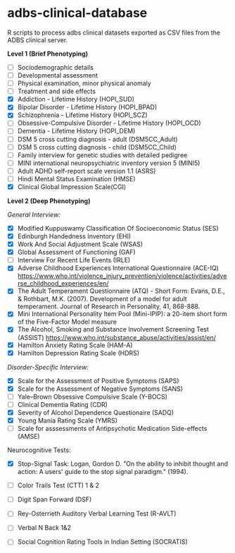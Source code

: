 # adbs-clinical-database

R scripts to process adbs clinical datasets exported as CSV files from the ADBS clinical server.

**Level 1 (Brief Phenotyping)**
- [ ] Sociodemographic details
- [ ] Developmental assessment
- [ ] Physical examination, minor physical anomaly
- [ ] Treatment and side effects
- [x] Addiction - Lifetime History (HOPI_SUD)
- [x] Bipolar Disorder - Lifetime History (HOPI_BPAD)
- [x] Schizophrenia - Lifetime History (HOPI_SCZ)
- [ ] Obsessive-Compulsive Disorder - Lifetime History (HOPI_OCD)
- [ ] Dementia - Lifetime History (HOPI_DEM)
- [ ] DSM 5 cross cutting diagnosis - adult (DSM5CC_Adult)
- [ ] DSM 5 cross cutting diagnosis - child (DSM5CC_Child)
- [ ] Family interview for genetic studies with detailed pedigree
- [ ] MINI international neuropsychiatric inventory version 5 (MINI5)
- [ ] Adult ADHD self-report scale version 1.1 (ASRS)
- [ ] Hindi Mental Status Examination (HMSE)
- [x] Clinical Global Impression Scale(CGI)

**Level 2 (Deep Phenotyping)**

_General Interview:_
- [x] Modified Kuppuswamy Classification Of Socioeconomic Status (SES)
- [x] Edinburgh Handedness Inventory (EHI)
- [x] Work And Social Adjustment Scale (WSAS)
- [x] Global Assessment of Functioning (GAF)
- [ ] Interview For Recent Life Events (IRLE)
- [x] Adverse Childhood Experiences International Questionnaire (ACE-IQ) 
https://www.who.int/violence_injury_prevention/violence/activities/adverse_childhood_experiences/en/
- [x] The Adult Temperament Questionnaire (ATQ) - Short Form: 
Evans, D.E., & Rothbart, M.K. (2007). Development of a model for adult temperament. Journal of Research in Personality, 41, 868-888.
- [x] Mini International Personality Item Pool (Mini-IPIP): a 20-item short form of the Five-Factor Model measure
- [x] The Alcohol, Smoking and Substance Involvement Screening Test (ASSIST)
https://www.who.int/substance_abuse/activities/assist/en/
- [x] Hamilton Anxiety Rating Scale (HAM-A)
- [x] Hamilton Depression Rating Scale (HDRS)

_Disorder-Specific Interview:_
- [x] Scale for the Assessment of Positive Symptoms (SAPS)
- [x] Scale for the Assessment of Negative Symptoms (SANS)
- [ ] Yale–Brown Obsessive Compulsive Scale (Y-BOCS)
- [ ] Clinical Dementia Rating (CDR)
- [x] Severity of Alcohol Dependence Questionaire (SADQ)
- [x] Young Mania Rating Scale (YMRS)
- [ ] Scale for asssessments of Antipsychotic Medication Side-effects (AMSE)

Neurocognitive Tests:

- [x] Stop-Signal Task: 
Logan, Gordon D. "On the ability to inhibit thought and action: A users' guide to the stop signal paradigm." (1994).
- [ ] Color Trails Test (CTT) 1 & 2
- [ ] Digit Span Forward (DSF)
- [ ] Rey-Osterrieth Auditory Verbal Learning Test (R-AVLT)
- [ ] Verbal N Back 1&2
- [ ] Social Cognition Rating Tools in Indian Setting (SOCRATIS)



